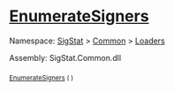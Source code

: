 # [EnumerateSigners](./DataSetLoader-100663877.md)

Namespace: [SigStat]() > [Common](./../../README.md) > [Loaders](./../README.md)

Assembly: SigStat.Common.dll

<sub>[EnumerateSigners](./DataSetLoader-100663877.md) (  )</sub>&nbsp;&nbsp;&nbsp;&nbsp;&nbsp;&nbsp;&nbsp;&nbsp;&nbsp;<sub></sub>
